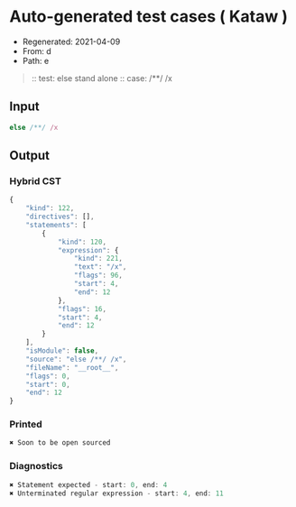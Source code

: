 # Auto-generated test cases ( Kataw )
- Regenerated: 2021-04-09
- From: d
- Path: e
> :: test: else stand alone
> :: case: /**/ /x
## Input

`````js
else /**/ /x
`````

## Output

### Hybrid CST

```javascript
{
    "kind": 122,
    "directives": [],
    "statements": [
        {
            "kind": 120,
            "expression": {
                "kind": 221,
                "text": "/x",
                "flags": 96,
                "start": 4,
                "end": 12
            },
            "flags": 16,
            "start": 4,
            "end": 12
        }
    ],
    "isModule": false,
    "source": "else /**/ /x",
    "fileName": "__root__",
    "flags": 0,
    "start": 0,
    "end": 12
}
```

### Printed

```javascript
✖ Soon to be open sourced
```

### Diagnostics

```javascript
✖ Statement expected - start: 0, end: 4
✖ Unterminated regular expression - start: 4, end: 11

```

